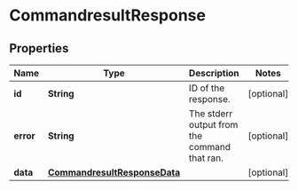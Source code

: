 
# CommandresultResponse

## Properties
Name | Type | Description | Notes
------------ | ------------- | ------------- | -------------
**id** | **String** | ID of the response. |  [optional]
**error** | **String** | The stderr output from the command that ran. |  [optional]
**data** | [**CommandresultResponseData**](CommandresultResponseData.md) |  |  [optional]



